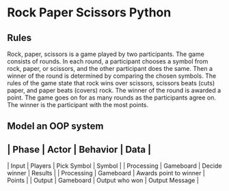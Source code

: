 # Rock Paper Scissors Python

## Rules
Rock, paper, scissors is a game played by two participants.
The game consists of rounds. In each round, a participant chooses a symbol from rock, paper, or scissors, and the other participant does the same. 
Then a winner of the round is determined by comparing the chosen symbols. The rules of the game state that rock wins over scissors, scissors beats (cuts) paper, and paper beats (covers) rock. 
The winner of the round is awarded a point. The game goes on for as many rounds as the participants agree on. The winner is the participant with the most points.

## Model an OOP system

| Phase | Actor | Behavior | Data |
-----------------------------------
| Input | Players | Pick Symbol | Symbol |
| Processing | Gameboard | Decide winner | Results |
| Processing | Gameboard | Awards point to winner | Points |
| Output | Gameboard | Output who won | Output Message  |